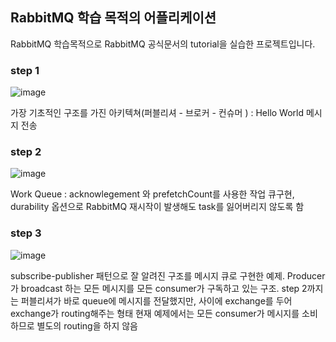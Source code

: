 ## RabbitMQ 학습 목적의 어플리케이션 ##

RabbitMQ 학습목적으로 RabbitMQ 공식문서의 tutorial을 실습한 프로젝트입니다. 

### step 1 ###
![image](https://github.com/sungwoon129/blog-code/assets/43958570/e457192e-8e12-4c21-b28c-3c79c57e0b0d)

가장 기초적인 구조를 가진 아키텍쳐(퍼블리셔 - 브로커 - 컨슈머 ) : Hello World 메시지 전송

### step 2 ###
![image](https://github.com/sungwoon129/blog-code/assets/43958570/ab790f21-f26a-4c4f-8f32-7d5e3c8a0c8b)

Work Queue : acknowlegement 와 prefetchCount를 사용한 작업 큐구현, durability 옵션으로 RabbitMQ 재시작이 발생해도
task를 잃어버리지 않도록 함

### step 3 ###
![image](https://github.com/sungwoon129/blog-code/assets/43958570/90cf3525-ae25-41ee-a9bd-ffb596426a7e)

subscribe-publisher 패턴으로 잘 알려진 구조를 메시지 큐로 구현한 예제. Producer가 broadcast 하는 모든 메시지를 모든 consumer가 구독하고 있는 구조. step 2까지는 퍼블리셔가 바로 queue에 메시지를 전달했지만, 사이에 exchange를 두어 exchange가 routing해주는 형태
현재 예제에서는 모든 consumer가 메시지를 소비하므로 별도의 routing을 하지 않음